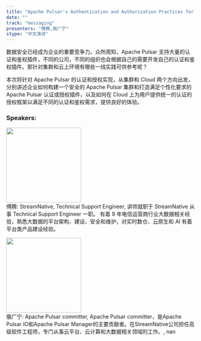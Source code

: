 ```yaml
---
title: "Apache Pulsar's Authentication and Authorization Practices for Clusters and Cloud"
date: "" 
track: "messaging"
presenters: "傅腾,俄广宁"
stype: "中文演讲"
---
```

数据安全已经成为企业的重要竞争力。众所周知，Apache Pulsar 支持大量的认证和鉴权插件，不同的公司，不同的组织也会根据自己的需要开发自己的认证和鉴权插件。那针对集群和云上环境有哪些一线实践可供参考呢？

本次将针对 Apache Pulsar 的认证和授权实现，从集群和 Cloud 两个方向出发，分别讲述企业如何构建一个安全的 Apache Pulsar 集群和打造满足个性化要求的 Apache Pulsar 认证或授权插件，以及如何在 Cloud 上为用户提供统一的认证的授权框架以满足不同的认证和鉴权需求，提供良好的体验。
 ### Speakers: 
 <img src="images/speaker/1216.png" width="200" /><br>傅腾: StreamNative, Technical Support Engineer, 讲师就职于 StreamNative 从事 Technical Support Engineer 一职。
有着 9 年电信运营商行业大数据相关经验，熟悉大数据的平台架构、建设、安全和维护，对实时数仓、云原生和 AI 有着平台类产品建设经验。
 <img src="images/speaker/1216_2.png" width="200" /><br>俄广宁: Apache Pulsar committer, Apache Pulsar committer，是Apache Pulsar IO和Apache Pulsar Manager的主要贡献者。在StreamNative公司担任高级软件工程师，专门从事云平台、云计算和大数据相关领域的工作。, nan
 